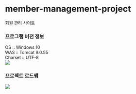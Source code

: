 # member-management-project
회원 관리 사이트

<h3>프로그램 버전 정보</h3>
    OS      :: Windows 10 <br>
    WAS     :: Tomcat 9.0.55 <br>
    Charset :: UTF-8 <br>
    <img src="https://github.com/Stellasee/member-management-project/blob/main/show/program_spec.PNG">


<h3>프로젝트 로드맵</h3>
    <img src="https://github.com/Stellasee/member-management-project/blob/main/show/Member-project-roadmap.png">
    

